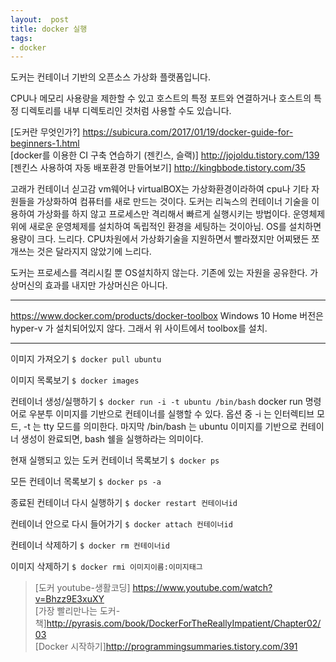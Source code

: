 ```yaml
---
layout:  post
title: docker 실행
tags:
- docker
---
```




도커는 컨테이너 기반의 오픈소스 가상화 플랫폼입니다.

CPU나 메모리 사용량을 제한할 수 있고 호스트의 특정 포트와 연결하거나 호스트의 특정 디렉토리를 내부 디렉토리인 것처럼 사용할 수도 있습니다.


>   
[도커란 무엇인가?] https://subicura.com/2017/01/19/docker-guide-for-beginners-1.html  
[docker를 이용한 CI 구축 연습하기 (젠킨스, 슬랙)] http://jojoldu.tistory.com/139  
[젠킨스 사용하여 자동 배포환경 만들어보기] http://kingbbode.tistory.com/35  




고래가 컨테이너 싣고감
vm웨어나 virtualBOX는 가상화환경이라하여 cpu나 기타 자원들을 가상화하여 컴퓨터를 새로 만드는 것이다. 도커는 리눅스의 컨테이너 기술을 이용하여 가상화를 하지 않고 프로세스만 격리해서 빠르게 실행시키는 방법이다. 운영체제위에 새로운 운영체제를 설치하여 독립적인 환경을 세팅하는 것이아님.
OS를 설치하면 용량이 크다. 느리다. CPU차원에서 가상화기술을 지원하면서 빨라졌지만 어찌됐든 쪼개쓰는 것은 달라지지 않았기에 느리다.

도커는 프로세스를 격리시킬 뿐 OS설치하지 않는다. 기존에 있는 자원을 공유한다. 가상머신의 효과를 내지만 가상머신은 아니다.


***
https://www.docker.com/products/docker-toolbox
Windows 10 Home 버전은 hyper-v 가 설치되어있지 않다.
그래서 위 사이트에서 toolbox를 설치.

***

이미지 가져오기
`$ docker pull ubuntu`

이미지 목록보기
`$ docker images`

컨테이너 생성/실행하기
`$ docker run -i -t ubuntu /bin/bash`
docker run 명령어로 우분투 이미지를 기반으로 컨테이너를 실행할 수 있다. 옵션 중 -i 는 인터렉티브 모드, -t 는 tty 모드를 의미한다. 마지막 /bin/bash 는 ubuntu 이미지를 기반으로 컨테이너 생성이 완료되면, bash 쉘을 실행하라는 의미이다.

현재 실행되고 있는 도커 컨테이너 목록보기
`$ docker ps`

모든 컨테이너 목록보기
`$ docker ps -a`

종료된 컨테이너 다시 실행하기
`$ docker restart 컨테이너id`

컨테이너 안으로 다시 들어가기
`$ docker attach 컨테이너id`

컨테이너 삭제하기
`$ docker rm 컨테이너id`

이미지 삭제하기
`$ docker rmi 이미지이름:이미지태그`




> [도커 youtube-생활코딩] https://www.youtube.com/watch?v=Bhzz9E3xuXY    
[가장 빨리만나는 도커-책]http://pyrasis.com/book/DockerForTheReallyImpatient/Chapter02/03    
[Docker 시작하기]http://programmingsummaries.tistory.com/391
